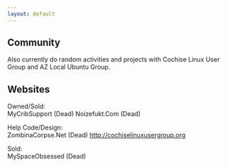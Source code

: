 ```yaml
---
layout: default
---
```


## Community

Also currently do random activities and projects with Cochise Linux User Group and AZ Local Ubuntu Group.

## Websites

Owned/Sold:  
MyCribSupport (Dead)
Noizefukt.Com (Dead)

Help Code/Design:  
ZombinaCorpse.Net (Dead)
http://cochiselinuxusergroup.org

Sold:  
MySpaceObsessed (Dead)
